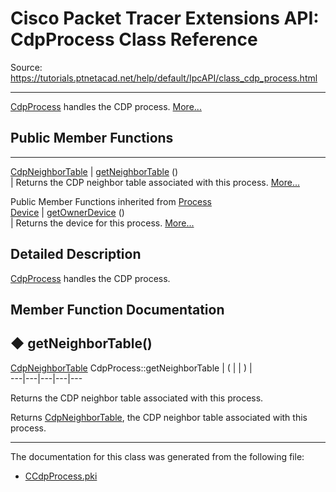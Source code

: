 # Cisco Packet Tracer Extensions API: CdpProcess Class Reference

Source: https://tutorials.ptnetacad.net/help/default/IpcAPI/class_cdp_process.html

---

[CdpProcess](class_cdp_process.html "CdpProcess handles the CDP process.") handles the CDP process. [More...](class_cdp_process.html#details)

##  Public Member Functions  
  
---  
[CdpNeighborTable](class_cdp_neighbor_table.html) | [getNeighborTable](class_cdp_process.html#a7a4903fd29456ed68648f9c05fed6805) ()  
| Returns the CDP neighbor table associated with this process. [More...](class_cdp_process.html#a7a4903fd29456ed68648f9c05fed6805)  
  
Public Member Functions inherited from [Process](class_process.html)  
[Device](class_device.html) | [getOwnerDevice](class_process.html#a9cc34f553b0325e0f4074301fd36b77b) ()  
| Returns the device for this process. [More...](class_process.html#a9cc34f553b0325e0f4074301fd36b77b)  
  
  
## Detailed Description

[CdpProcess](class_cdp_process.html "CdpProcess handles the CDP process.") handles the CDP process. 

## Member Function Documentation

## ◆ getNeighborTable()

[CdpNeighborTable](class_cdp_neighbor_table.html) CdpProcess::getNeighborTable  | ( | | ) |   
---|---|---|---|---  
  
Returns the CDP neighbor table associated with this process. 

Returns
    [CdpNeighborTable](class_cdp_neighbor_table.html "CdpNeighborTable holds the CDP neighbor tables."), the CDP neighbor table associated with this process. 

* * *

The documentation for this class was generated from the following file:

  * [CCdpProcess.pki](_c_cdp_process_8pki.html)


